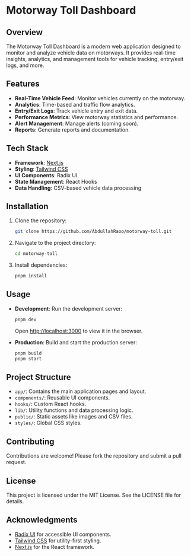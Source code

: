 # Motorway Toll Dashboard

## Overview
The Motorway Toll Dashboard is a modern web application designed to monitor and analyze vehicle data on motorways. It provides real-time insights, analytics, and management tools for vehicle tracking, entry/exit logs, and more.

## Features
- **Real-Time Vehicle Feed**: Monitor vehicles currently on the motorway.
- **Analytics**: Time-based and traffic flow analytics.
- **Entry/Exit Logs**: Track vehicle entry and exit data.
- **Performance Metrics**: View motorway statistics and performance.
- **Alert Management**: Manage alerts (coming soon).
- **Reports**: Generate reports and documentation.

## Tech Stack
- **Framework**: [Next.js](https://nextjs.org/)
- **Styling**: [Tailwind CSS](https://tailwindcss.com/)
- **UI Components**: Radix UI
- **State Management**: React Hooks
- **Data Handling**: CSV-based vehicle data processing

## Installation
1. Clone the repository:
   ```bash
   git clone https://github.com/AbdullahRaoo/motorway-toll.git
   ```
2. Navigate to the project directory:
   ```bash
   cd motorway-toll
   ```
3. Install dependencies:
   ```bash
   pnpm install
   ```

## Usage
- **Development**: Run the development server:
  ```bash
  pnpm dev
  ```
  Open [http://localhost:3000](http://localhost:3000) to view it in the browser.

- **Production**: Build and start the production server:
  ```bash
  pnpm build
  pnpm start
  ```

## Project Structure
- `app/`: Contains the main application pages and layout.
- `components/`: Reusable UI components.
- `hooks/`: Custom React hooks.
- `lib/`: Utility functions and data processing logic.
- `public/`: Static assets like images and CSV files.
- `styles/`: Global CSS styles.

## Contributing
Contributions are welcome! Please fork the repository and submit a pull request.

## License
This project is licensed under the MIT License. See the LICENSE file for details.

## Acknowledgments
- [Radix UI](https://www.radix-ui.com/) for accessible UI components.
- [Tailwind CSS](https://tailwindcss.com/) for utility-first styling.
- [Next.js](https://nextjs.org/) for the React framework.
